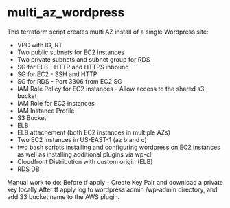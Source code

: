 # multi_az_wordpress
This terraform script creates multi AZ install of a single Wordpress site:
- VPC with IG, RT 
- Two public subnets for EC2 instances
- Two private subnets and subnet group for RDS 
- SG for ELB - HTTP and HTTPS inbound
- SG for EC2 - SSH and HTTP
- SG for RDS - Port 3306 from EC2 SG
- IAM Role Policy for EC2 instances - Allow access to the shared s3 bucket
- IAM Role for EC2 instances
- IAM Instance Profile 
- S3 Bucket
- ELB
- ELB attachement (both EC2 instances in multiple AZs)
- Two EC2 instances in US-EAST-1 (az b and c)
- two bash scripts installing and configuring wordpress on EC2 instances as well as installing additional plugins via wp-cli
- Cloudfront Distribution with custom origin (ELB)
- RDS DB


Manual work to do:
Before tf apply  - Create Key Pair and download a private key locally
After tf apply log to wordpress admin /wp-admin directory, and add S3 bucket name to the AWS plugin.




